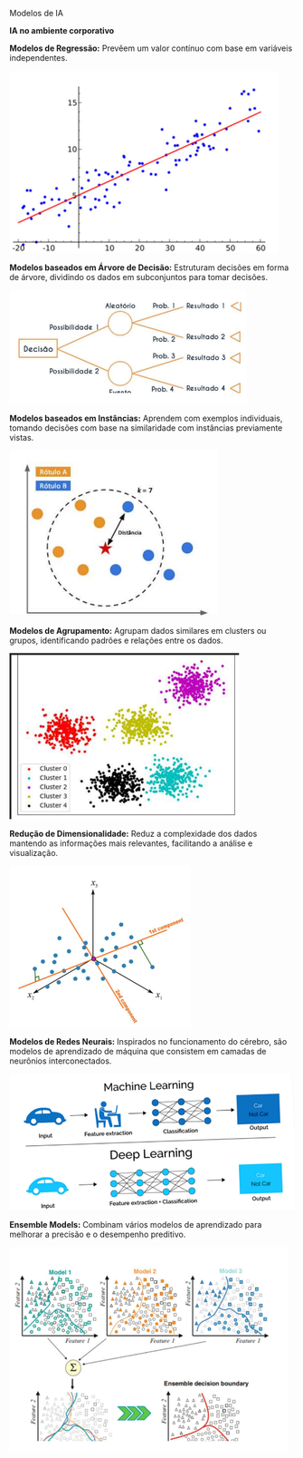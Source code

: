 Modelos de IA

**IA no ambiente corporativo**

**Modelos de Regressão:** Prevêem um valor contínuo com base em variáveis independentes.

![Modelos de Regressão](./imagens/regressao.png)

**Modelos baseados em Árvore de Decisão:** Estruturam decisões em forma de árvore, dividindo os dados em subconjuntos para tomar decisões.

![Árvore de Decisão](./imagens/arvore-decisao.png)

**Modelos baseados em Instâncias:** Aprendem com exemplos individuais, tomando decisões com base na similaridade com instâncias previamente vistas.

![Instâncias](./imagens/instancias.png)

**Modelos de Agrupamento:** Agrupam dados similares em clusters ou grupos, identificando padrões e relações entre os dados.

![Agrupamento](./imagens/agrupamento.png)

**Redução de Dimensionalidade:** Reduz a complexidade dos dados mantendo as informações mais relevantes, facilitando a análise e visualização.

![Redução de Dimensionalidade](./imagens/dimensionalidade.png)

**Modelos de Redes Neurais:** Inspirados no funcionamento do cérebro, são modelos de aprendizado de máquina que consistem em camadas de neurônios interconectados.

![Modelos de Redes Neurais](./imagens/ml-vs-dpl.png)

**Ensemble Models:** Combinam vários modelos de aprendizado para melhorar a precisão e o desempenho preditivo.

![Ensemble Models](./imagens/ensemble.png)

